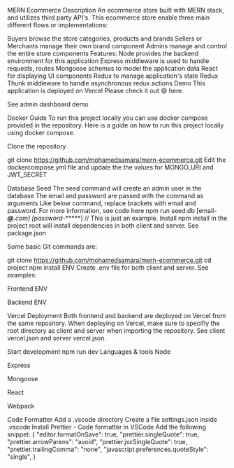 MERN Ecommerce
Description
An ecommerce store built with MERN stack, and utilizes third party API's. This ecommerce store enable three main different flows or implementations:

Buyers browse the store categories, products and brands
Sellers or Merchants manage their own brand component
Admins manage and control the entire store components
Features:
Node provides the backend environment for this application
Express middleware is used to handle requests, routes
Mongoose schemas to model the application data
React for displaying UI components
Redux to manage application's state
Redux Thunk middleware to handle asynchronous redux actions
Demo
This application is deployed on Vercel Please check it out 😄 here.

See admin dashboard demo

Docker Guide
To run this project locally you can use docker compose provided in the repository. Here is a guide on how to run this project locally using docker compose.

Clone the repository

git clone https://github.com/mohamedsamara/mern-ecommerce.git
Edit the dockercompose.yml file and update the the values for MONGO_URI and JWT_SECRET

Database Seed
The seed command will create an admin user in the database
The email and password are passed with the command as arguments
Like below command, replace brackets with email and password.
For more information, see code here
npm run seed:db [email-***@****.com] [password-******] // This is just an example.
Install
npm install in the project root will install dependencies in both client and server. See package.json

Some basic Git commands are:

git clone https://github.com/mohamedsamara/mern-ecommerce.git
cd project
npm install
ENV
Create .env file for both client and server. See examples:

Frontend ENV

Backend ENV

Vercel Deployment
Both frontend and backend are deployed on Vercel from the same repository. When deploying on Vercel, make sure to specifiy the root directory as client and server when importing the repository. See client vercel.json and server vercel.json.

Start development
npm run dev
Languages & tools
Node

Express

Mongoose

React

Webpack

Code Formatter
Add a .vscode directory
Create a file settings.json inside .vscode
Install Prettier - Code formatter in VSCode
Add the following snippet:
    {
      "editor.formatOnSave": true,
      "prettier.singleQuote": true,
      "prettier.arrowParens": "avoid",
      "prettier.jsxSingleQuote": true,
      "prettier.trailingComma": "none",
      "javascript.preferences.quoteStyle": "single",
    }

